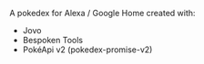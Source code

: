 A pokedex for Alexa / Google Home created with:
- Jovo
- Bespoken Tools
- PokéApi v2 (pokedex-promise-v2)

